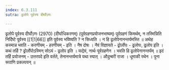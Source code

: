 ```yaml
---
index: 6.3.111
sutra: ढ्रलोपे पूर्वस्य दीर्घोऽणः

---
```

 ढ्रलोपे पूर्वस्य दीर्घोऽणः (2970) (दीर्घाधिकरणम्) (पूर्वग्रहणप्रयोजनभाष्यम्) पूर्वग्रहणं किमर्थम्, न तस्मिन्निति निर्दिष्टे पूर्वस्य [[1|1|66]] इति पूर्वस्य भविष्यति ? न सिध्यति । न हि ढ्रलोपेनानन्तर्यमस्ति ॥ अथेह कस्मान्न भवति  -  करणीयम्  -  हरणीयम्  -  इति । नैष दोषः । नैवं विज्ञायते  -  ढ्रोर्लोपः  -  ढ्रलोपः, ढ्रलोप इति । कथं तर्हि ? ढ्रोर्लोपोऽस्मिन् सोऽयं  -  ढ्रलोप इति । यद्येवं, नार्थः पूर्वग्रहणेन । भवति हि ढ्रलोपेनानन्तर्यम् ॥ इदं तर्हि प्रयोजनम्  -  उत्तरपदे इति वर्तते, तेनानन्तर्यमात्रे यथा स्यात् । औदुम्बरी राजा । धूमाकी रथेन । पुना रूपाणि प्रकल्पयन् ॥ 
